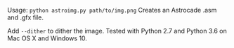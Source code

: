 Usage: `python astroimg.py path/to/img.png` Creates an Astrocade .asm and .gfx file.

Add `--dither` to dither the image. Tested with Python 2.7 and Python 3.6 on Mac OS X and Windows 10.
